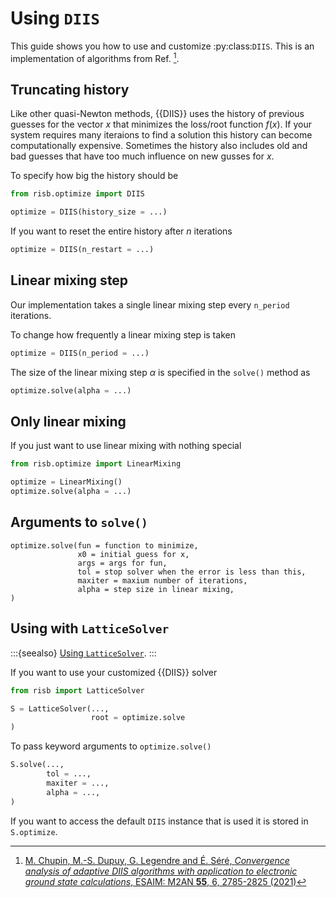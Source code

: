 # Using `DIIS`

This guide shows you how to use and customize :py:class:`DIIS`. This is an
implementation of algorithms from Ref. [^Chupin2021].

## Truncating history

Like other quasi-Newton methods, {{DIIS}} uses the history of previous
guesses for the vector $x$ that minimizes the loss/root function $f(x)$. If
your system requires many iteraions to find a solution this history can become
computationally expensive. Sometimes the history also includes old and bad
guesses that have too much influence on new gusses for $x$.

To specify how big the history should be

```python
from risb.optimize import DIIS

optimize = DIIS(history_size = ...)
```

If you want to reset the entire history after $n$ iterations

```python
optimize = DIIS(n_restart = ...)
```

## Linear mixing step

Our implementation takes a single linear mixing step every `n_period`
iterations.

To change how frequently a linear mixing step is taken

```python
optimize = DIIS(n_period = ...)
```

The size of the linear mixing step $\alpha$ is specified in the `solve()`
method as

```python
optimize.solve(alpha = ...)
```

## Only linear mixing

If you just want to use linear mixing with nothing special

```python
from risb.optimize import LinearMixing

optimize = LinearMixing()
optimize.solve(alpha = ...)
```

## Arguments to `solve()`

```
optimize.solve(fun = function to minimize,
               x0 = initial guess for x,
               args = args for fun,
               tol = stop solver when the error is less than this,
               maxiter = maxium number of iterations,
               alpha = step size in linear mixing,
)
```

## Using with `LatticeSolver`

:::{seealso}
[Using `LatticeSolver`](lattice_solver.md#using-other-functions-to-find-a-root).
:::

If you want to use your customized {{DIIS}} solver

```python
from risb import LatticeSolver

S = LatticeSolver(...,
                  root = optimize.solve
)
```

To pass keyword arguments to `optimize.solve()`

```python
S.solve(...,
        tol = ...,
        maxiter = ...,
        alpha = ...,
)
```

If you want to access the default `DIIS` instance that is used it is stored
in `S.optimize`.

[^Chupin2021]:
    [M. Chupin, M.-S. Dupuy, G. Legendre and É. Séré,
    _Convergence analysis of adaptive DIIS algorithms with application to electronic ground state calculations_,
    ESAIM: M2AN **55**, 6, 2785-2825 (2021)](https://doi.org/10.1051/m2an/2021069)
